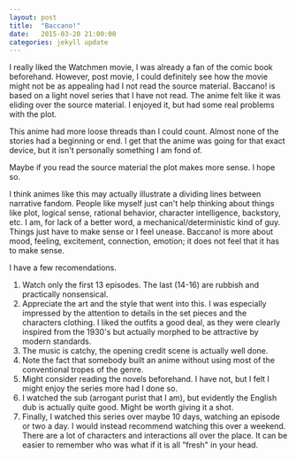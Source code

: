 ```yaml
---
layout: post
title:  "Baccano!"
date:   2015-03-20 21:00:00
categories: jekyll update
---
```

I really liked the Watchmen movie, I was already a fan of the comic book beforehand. However, post movie, I could definitely see how the movie might not be as appealing had I not read the source material. Baccano! is based on a light novel series that I have not read. The anime felt like it was eliding over the source material. I enjoyed it, but had some real problems with the plot.

This anime had more loose threads than I could count. Almost none of the stories had a beginning or end. I get that the anime was going for that exact device, but it isn't personally something I am fond of.

Maybe if you read the source material the plot makes more sense. I hope so.

I think animes like this may actually illustrate a dividing lines between narrative fandom. People like myself just can't help thinking about things like plot, logical sense, rational behavior, character intelligence, backstory, etc. I am, for lack of a better word, a mechanical/deterministic kind of guy. Things just have to make sense or I feel unease. Baccano! is more about mood, feeling, excitement, connection, emotion; it does not feel that it has to make sense.

I have a few recomendations.

1) Watch only the first 13 episodes. The last (14-16) are rubbish and practically nonsensical.
2) Appreciate the art and the style that went into this. I was especially impressed by the attention to details in the set pieces and the characters clothing. I liked the outfits a good deal, as they were clearly inspired from the 1930's but actually morphed to be attractive by modern standards.
3) The music is catchy, the opening credit scene is actually well done.
4) Note the fact that somebody built an anime without using most of the conventional tropes of the genre.
5) Might consider reading the novels beforehand. I have not, but I felt I might enjoy the series more had I done so.
6) I watched the sub (arrogant purist that I am), but evidently the English dub is actually quite good. Might be worth giving it a shot.
7) Finally, I watched this series over maybe 10 days, watching an episode or two a day. I would instead recommend watching this over a weekend. There are a lot of characters and interactions all over the place. It can be easier to remember who was what if it is all "fresh" in your head.
